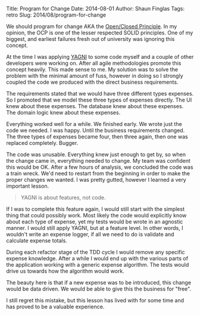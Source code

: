 Title: Program for Change
Date: 2014-08-01
Author: Shaun Finglas
Tags: retro
Slug: 2014/08/program-for-change

We should program for change AKA the [Open/Closed
Principle](http://en.wikipedia.org/wiki/Open/closed_principle). In my
opinion, the OCP is one of the lesser respected SOLID principles. One of
my biggest, and earliest failures fresh out of university was ignoring
this concept.

At the time I was applying
[YAGNI](http://en.wikipedia.org/wiki/You_aren%27t_gonna_need_it) to some
code myself and a couple of other developers were working on. After all
agile methodologies promote this concept heavily. This made sense to me.
My solution was to solve the problem with the minimal amount of fuss,
however in doing so I strongly coupled the code we produced with the
direct business requirements.

The requirements stated that we would have three different types
expenses. So I promoted that we model these three types of expenses
directly. The UI knew about these expenses. The database knew about
these expenses. The domain logic knew about these expenses.

Everything worked well for a while. We finished early. We wrote just the
code we needed. I was happy. Until the business requirements changed.
The three types of expenses became four, then three again, then one was
replaced completely. Bugger.

The code was unusable. Everything knew just enough to get by, so when
the change came in, everything needed to change. My team was confident
this would be OK. After a few hours of analysis, we concluded the code
was a train wreck. We'd need to restart from the beginning in order to
make the proper changes we wanted. I was pretty gutted, however I
learned a very important lesson.

> YAGNI is about features, not code.

If I was to complete this feature again, I would still start with the
simplest thing that could possibly work. Most likely the code would
explicitly know about each type of expense, yet my tests would be wrote
in an agnostic manner. I would still apply YAGNI, but at a feature
level. In other words, I wouldn't write an expense logger, if all we
need to do is validate and calculate expense totals.

During each refactor stage of the TDD cycle I would remove any specific
expense knowledge. After a while I would end up with the various parts
of the application working with a generic expense algorithm. The tests
would drive us towards how the algorithm would work.

The beauty here is that if a new expense was to be introduced, this
change would be data driven. We would be able to give this the business
for "free".

I still regret this mistake, but this lesson has lived with for some
time and has proved to be a valuable experience.